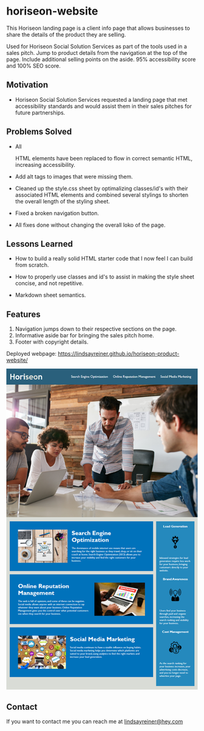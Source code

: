 # horiseon-website

This Horiseon landing page is a client info page that allows businesses to share the details of the product they are selling. 

Used for Horiseon Social Solution Services as part of the tools used in a sales pitch. Jump to product details from the navigation at the top of the page. Include additional selling points on the aside. 95% accessibility score and 100% SEO score.

## Motivation

* Horiseon Social Solution Services requested a landing page that met accessibility standards and would assist them in their sales pitches for future partnerships. 

## Problems Solved

* All <div> HTML elements have been replaced to flow in correct semantic HTML, increasing accessibility.

* Add alt tags to images that were missing them.

* Cleaned up the style.css sheet by optimalizing classes/id's with their associated HTML elements and combined several stylings to shorten the overall length of the styling sheet.

* Fixed a broken navigation button.

* All fixes done without changing the overall loko of the page.

## Lessons Learned

* How to build a really solid HTML starter code that I now feel I can build from scratch.

* How to properly use classes and id's to assist in making the style sheet concise, and not repetitive.

* Markdown sheet semantics.

## Features

1. Navigation jumps down to their respective sections on the page.
2. Informative aside bar for bringing the sales pitch home. 
3. Footer with copyright details.



Deployed webpage: https://lindsayreiner.github.io/horiseon-product-website/


<img src="./assets/images/01-html-css-git-homework-demo.png" alt="website-screenshot">


## Contact

If you want to contact me you can reach me at lindsayreiner@hey.com



